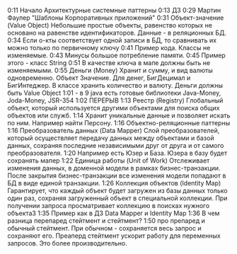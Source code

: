 0:11 Начало Архитектурные системные паттерны
0:13 ДЗ
0:29 Мартин Фаулер "Шаблоны Корпоративных приложений"
0:31 Объект-значение (Value Object) Небольшие простые объекты, равенство которых не основано на равенстве идентификаторов. Данные - в реляционных БД.
0:34 Если о-кты соответствует одной записи в БД, то сравнивать их можно только по первичному ключу
0:41 Пример кода. Классы не изменяемые.
0:43 Минусы большое потребление памяти.
0:45 Пример этого - класс String
0:51 В качестве ключа в мапе должны быть не изменяемыми. 
0:55 Деньги (Money) Хранит и сумму, и вид валюты одновременно. Объект Значение.
Для денег, БигДецимал и БигИнтеджер. В классе хранить количество и валюту. Деньги должны быть Value Object
1:01 - в 9 java есть готовые библиотеки Java-Money, Joda-Money, JSR-354
1:02 ПЕРЕРЫВ
1:13 Реестр (Registry) Глобальный объект, который используется другими объектами для поиска общих объектов или служб.
1:14 Хранит уникальные данные и позволяет искать по ним. Например найти Персону.
1:16 Объектно-реляционные паттерны
1:16 Преобразователь данных (Data Mapper) Слой преобразователей, который осуществляет передачу данных между объектами и базой данных, сохраняя последние независимыми друг от друга и от самого преобразователя.
1:20 Например есть Юзер и База. Юзера в базу будет сохранять мапер
1:22 Единица работы (Unit of Work) Отслеживает изменения данных, в  доменной модели в рамках бизнес-транзакции.  
После закрытия бизнес-транзакции все изменения модели попадают в БД в виде единой транзакции.
1:26 Коллекция объектов (Identity Map) Гарантирует, что каждый объект будет загружен из базы данных только один раз, сохраняя загруженный объект в специальной коллекции. 
При получении запроса просматривает коллекцию в поисках нужного объекта3
1:35 Пример как в ДЗ Data Mapper и Identity Map
1:36 В чем разница перепаред стейтмент и стейтмент?
1:50 про препаред и обычный стейтмент. При обычном - сохраняется весь запрос и сохраняют его. Преаперд стейтмент ускорит работу для переменных запросов. Это более производительно.
